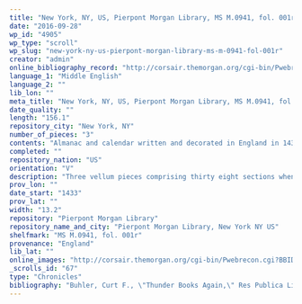 ```yaml
---
title: "New York, NY, US, Pierpont Morgan Library, MS M.0941, fol. 001r"
date: "2016-09-28"
wp_id: "4905"
wp_type: "scroll"
wp_slug: "new-york-ny-us-pierpont-morgan-library-ms-m-0941-fol-001r"
creator: "admin"
online_bibliography_record: "http://corsair.themorgan.org/cgi-bin/Pwebrecon.cgi?BBID=145540"
language_1: "Middle English"
language_2: ""
lib_lon: ""
meta_title: "New York, NY, US, Pierpont Morgan Library, MS M.0941, fol. 001r"
date_quality: ""
length: "156.1"
repository_city: "New York, NY"
number_of_pieces: "3"
contents: "Almanac and calendar written and decorated in England in 1433."
completed: ""
repository_nation: "US"
orientation: "V"
description: "Three vellum pieces comprising thirty eight sections when folded, previously in roll form."
prov_lon: ""
date_start: "1433"
prov_lat: ""
width: "13.2"
repository: "Pierpont Morgan Library"
repository_name_and_city: "Pierpont Morgan Library, New York NY US"
shelfmark: "MS M.0941, fol. 001r"
provenance: "England"
lib_lat: ""
online_images: "http://corsair.themorgan.org/cgi-bin/Pwebrecon.cgi?BBID=145540"
_scrolls_id: "67"
type: "Chronicles"
bibliography: "Buhler, Curt F., \"Thunder Books Again,\" Res Publica Litterarum, Studies in the Classical Tradition, I (1978), p. 1-5."
---
```



